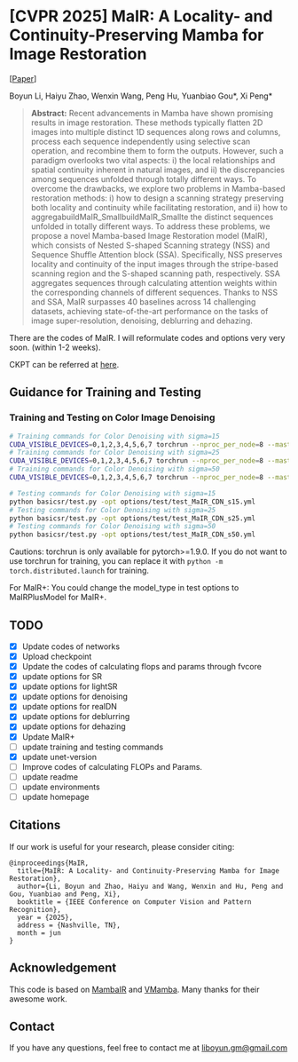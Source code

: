 # [CVPR 2025] MaIR: A Locality- and Continuity-Preserving Mamba for Image Restoration

[[Paper](https://arxiv.org/abs/2412.20066)]

Boyun Li, Haiyu Zhao, Wenxin Wang, Peng Hu, Yuanbiao Gou*, Xi Peng*

> **Abstract:**  Recent advancements in Mamba have shown promising results in image restoration. These methods typically flatten 2D images into multiple distinct 1D sequences along rows and columns, process each sequence independently using selective scan operation, and recombine them to form the outputs. However, such a paradigm overlooks two vital aspects: i) the local relationships and spatial continuity inherent in natural images, and ii) the discrepancies among sequences unfolded through totally different ways. To overcome the drawbacks, we explore two problems in Mamba-based restoration methods: i) how to design a scanning strategy preserving both locality and continuity while facilitating restoration, and ii) how to aggregabuildMaIR_SmallbuildMaIR_Smallte the distinct sequences unfolded in totally different ways. To address these problems, we propose a novel Mamba-based Image Restoration model (MaIR), which consists of Nested S-shaped Scanning strategy (NSS) and Sequence Shuffle Attention block (SSA). Specifically, NSS preserves locality and continuity of the input images through the stripe-based scanning region and the S-shaped scanning path, respectively. SSA aggregates sequences through calculating attention weights within the corresponding channels of different sequences. Thanks to NSS and SSA, MaIR surpasses 40 baselines across 14 challenging datasets, achieving state-of-the-art performance on the tasks of image super-resolution, denoising, deblurring and dehazing.

There are the codes of MaIR. I will reformulate codes and options very very soon. (within 1-2 weeks).

CKPT can be referred at [here](https://drive.google.com/drive/folders/1YYmIVTyynLg-Kfu-mviq24WdVkJu-S3M?usp=sharing).

## Guidance for Training and Testing

### Training and Testing on Color Image Denoising

```bash
# Training commands for Color Denoising with sigma=15
CUDA_VISIBLE_DEVICES=0,1,2,3,4,5,6,7 torchrun --nproc_per_node=8 --master_port=1268 basicsr/trainF.py -opt options/train/train_MaIR_CDN_s15.yml --launcher pytorch
# Training commands for Color Denoising with sigma=25
CUDA_VISIBLE_DEVICES=0,1,2,3,4,5,6,7 torchrun --nproc_per_node=8 --master_port=1268 basicsr/trainF.py -opt options/train/train_MaIR_CDN_s25.yml --launcher pytorch
# Training commands for Color Denoising with sigma=50
CUDA_VISIBLE_DEVICES=0,1,2,3,4,5,6,7 torchrun --nproc_per_node=8 --master_port=1268 basicsr/trainF.py -opt options/train/train_MaIR_CDN_s50.yml --launcher pytorch

# Testing commands for Color Denoising with sigma=15
python basicsr/test.py -opt options/test/test_MaIR_CDN_s15.yml
# Testing commands for Color Denoising with sigma=25
python basicsr/test.py -opt options/test/test_MaIR_CDN_s25.yml
# Testing commands for Color Denoising with sigma=50
python basicsr/test.py -opt options/test/test_MaIR_CDN_s50.yml
```

Cautions: torchrun is only available for pytorch>=1.9.0. If you do not want to use torchrun for training, you can replace it with `python -m torch.distributed.launch` for training.

For MaIR+: You could change the model_type in test options to MaIRPlusModel for MaIR+.

## TODO

* [X] Update codes of networks
* [X] Upload checkpoint
* [X] Update the codes of calculating flops and params through fvcore
* [X] update options for SR
* [X] update options for lightSR
* [X] update options for denoising
* [X] update options for realDN
* [X] update options for deblurring
* [X] update options for dehazing
* [X] Update MaIR+
* [ ] update training and testing commands
* [X] update unet-version
* [ ] Improve codes of calculating FLOPs and Params.
* [ ] update readme
* [ ] update environments
* [ ] update homepage

## Citations

If our work is useful for your research, please consider citing:

```
@inproceedings{MaIR,
  title={MaIR: A Locality- and Continuity-Preserving Mamba for Image Restoration},
  author={Li, Boyun and Zhao, Haiyu and Wang, Wenxin and Hu, Peng and Gou, Yuanbiao and Peng, Xi},
  booktitle = {IEEE Conference on Computer Vision and Pattern Recognition},
  year = {2025},
  address = {Nashville, TN},
  month = jun
}
```

## Acknowledgement

This code is based on [MambaIR](https://github.com/csguoh/MambaIR/) and [VMamba](https://github.com/MzeroMiko/VMamba). Many thanks for their awesome work.

## Contact

If you have any questions, feel free to contact me at liboyun.gm@gmail.com
